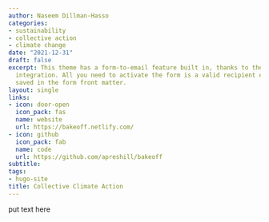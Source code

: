 ```yaml
---
author: Naseem Dillman-Hasso
categories:
- sustainability
- collective action
- climate change
date: "2021-12-31"
draft: false
excerpt: This theme has a form-to-email feature built in, thanks to the simple Formspree
  integration. All you need to activate the form is a valid recipient email address
  saved in the form front matter.
layout: single
links:
- icon: door-open
  icon_pack: fas
  name: website
  url: https://bakeoff.netlify.com/
- icon: github
  icon_pack: fab
  name: code
  url: https://github.com/apreshill/bakeoff
subtitle: 
tags:
- hugo-site
title: Collective Climate Action
---
```

put text here